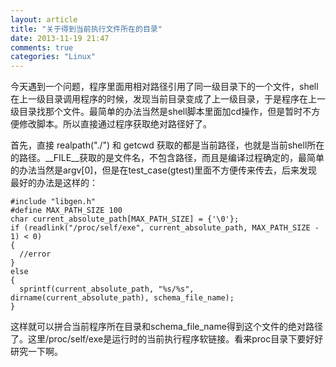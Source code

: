 ```yaml
---
layout: article
title: "关于得到当前执行文件所在的目录"
date: 2013-11-19 21:47
comments: true
categories: "Linux"
---
```


  今天遇到一个问题，程序里面用相对路径引用了同一级目录下的一个文件，shell在上一级目录调用程序的时候，发现当前目录变成了上一级目录，于是程序在上一级目录找那个文件。最简单的办法当然是shell脚本里面加cd操作，但是暂时不方便修改脚本。所以直接通过程序获取绝对路径好了。

  首先，直接 realpath("./") 和 getcwd 获取的都是当前路径，也就是当前shell所在的路径。__FILE__获取的是文件名，不包含路径，而且是编译过程确定的，最简单的办法当然是argv[0]，但是在test_case(gtest)里面不方便传来传去，后来发现最好的办法是这样的：

	#include "libgen.h"
	#define MAX_PATH_SIZE 100
	char current_absolute_path[MAX_PATH_SIZE] = {'\0'};
	if (readlink("/proc/self/exe", current_absolute_path, MAX_PATH_SIZE - 1) < 0)
	{
	  //error
	}
	else
	{
	  sprintf(current_absolute_path, "%s/%s", dirname(current_absolute_path), schema_file_name);
	}

  这样就可以拼合当前程序所在目录和schema_file_name得到这个文件的绝对路径了。这里/proc/self/exe是运行时的当前执行程序软链接。看来proc目录下要好好研究一下啊。

